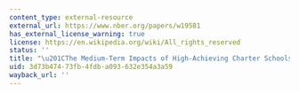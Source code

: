 ```yaml
---
content_type: external-resource
external_url: https://www.nber.org/papers/w19581
has_external_license_warning: true
license: https://en.wikipedia.org/wiki/All_rights_reserved
status: ''
title: "\u201CThe Medium-Term Impacts of High-Achieving Charter Schools.\u201D"
uid: 3d73b474-73fb-4fdb-a093-632e354a3a59
wayback_url: ''
---
```

